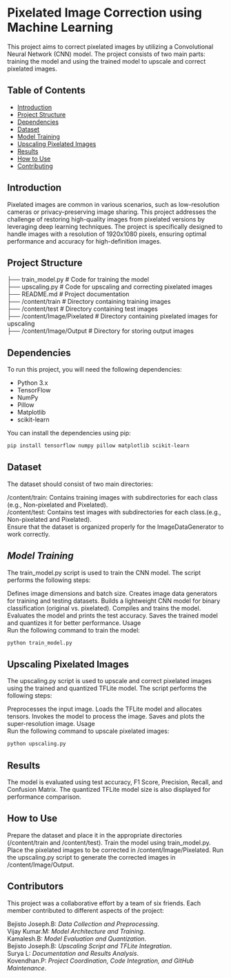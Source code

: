 # Pixelated Image Correction using Machine Learning

This project aims to correct pixelated images by utilizing a Convolutional Neural Network (CNN) model. The project consists of two main parts: training the model and using the trained model to upscale and correct pixelated images.

## Table of Contents
- [Introduction](#introduction)
- [Project Structure](#project-structure)
- [Dependencies](#dependencies)
- [Dataset](#dataset)
- [Model Training](#model-training)
- [Upscaling Pixelated Images](#upscaling-pixelated-images)
- [Results](#results)
- [How to Use](#how-to-use)
- [Contributing](#contributing)

## Introduction

Pixelated images are common in various scenarios, such as low-resolution cameras or privacy-preserving image sharing. This project addresses the challenge of restoring high-quality images from pixelated versions by leveraging deep learning techniques. The project is specifically designed to handle images with a resolution of 1920x1080 pixels, ensuring optimal performance and accuracy for high-definition images.

## Project Structure

├── train_model.py # Code for training the model<br>
├── upscaling.py # Code for upscaling and correcting pixelated images<br>
├── README.md # Project documentation<br>
├── /content/train # Directory containing training images<br>
├── /content/test # Directory containing test images<br>
├── /content/Image/Pixelated # Directory containing pixelated images for upscaling<br>
├── /content/Image/Output # Directory for storing output images<br>


## Dependencies

To run this project, you will need the following dependencies:

- Python 3.x
- TensorFlow
- NumPy
- Pillow
- Matplotlib
- scikit-learn

You can install the dependencies using pip:

```bash
pip install tensorflow numpy pillow matplotlib scikit-learn
```

## **Dataset**
The dataset should consist of two main directories:

/content/train: Contains training images with subdirectories for each class (e.g., Non-pixelated and Pixelated).<br>
/content/test: Contains test images with subdirectories for each class.(e.g., Non-pixelated and Pixelated).<br>
Ensure that the dataset is organized properly for the ImageDataGenerator to work correctly.

## *Model Training*
The train_model.py script is used to train the CNN model. The script performs the following steps:

Defines image dimensions and batch size.
Creates image data generators for training and testing datasets.
Builds a lightweight CNN model for binary classification (original vs. pixelated).
Compiles and trains the model.
Evaluates the model and prints the test accuracy.
Saves the trained model and quantizes it for better performance.
Usage<br>
Run the following command to train the model:<br>

```bash
python train_model.py
```
## Upscaling Pixelated Images
The upscaling.py script is used to upscale and correct pixelated images using the trained and quantized TFLite model. The script performs the following steps:<br>

Preprocesses the input image.
Loads the TFLite model and allocates tensors.
Invokes the model to process the image.
Saves and plots the super-resolution image.
Usage<br>
Run the following command to upscale pixelated images:<br>

```bash
python upscaling.py
```
## **Results**
The model is evaluated using test accuracy, F1 Score, Precision, Recall, and Confusion Matrix. The quantized TFLite model size is also displayed for performance comparison.

## How to Use
Prepare the dataset and place it in the appropriate directories (/content/train and /content/test).
Train the model using train_model.py.
Place the pixelated images to be corrected in /content/Image/Pixelated.
Run the upscaling.py script to generate the corrected images in /content/Image/Output.

## Contributors
This project was a collaborative effort by a team of six friends. Each member contributed to different aspects of the project:

Bejisto Joseph.B: *Data Collection and Preprocessing*.<br>
Vijay Kumar.M: *Model Architecture and Training*.<br>
Kamalesh.B: *Model Evaluation and Quantization*.<br>
Bejisto Joseph.B: *Upscaling Script and TFLite Integration*.<br>
Surya L: *Documentation and Results Analysis*.<br>
Kovendhan.P:  *Project Coordination, Code Integration, and GitHub Maintenance*.<br>



